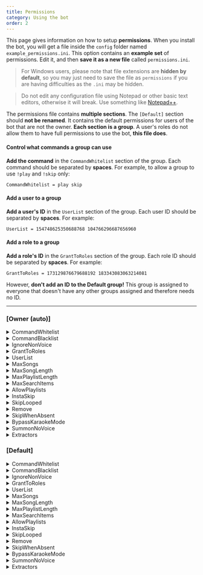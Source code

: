 ```yaml
---
title: Permissions
category: Using the bot
order: 2
---
```


This page gives information on how to setup **permissions**. When you install the bot, you will get a file inside the `config` folder named `example_permissions.ini`. This option contains an **example set** of permissions. Edit it, and then **save it as a new file** called `permissions.ini`.

> For Windows users, please note that file extensions are **hidden by default**, so you may just need to save the file as `permissions` if you are having difficulties as the `.ini` may be hidden.

> Do not edit any configuration file using Notepad or other basic text editors, otherwise it will break. Use something like [Notepad++](https://notepad-plus-plus.org/download/).

The permissions file contains **multiple sections**. The `[Default]` section should **not be renamed**. It contains the default permissions for users of the bot that are not the owner. **Each section is a group**. A user's roles do not allow them to have full permissions to use the bot, **this file does**.

#### Control what commands a group can use
**Add the command** in the `CommandWhitelist` section of the group. Each command should be separated by **spaces**. For example, to allow a group to use `!play` and `!skip` only:

    CommandWhitelist = play skip

#### Add a user to a group
**Add a user's ID** in the `UserList` section of the group. Each user ID should be separated by **spaces**. For example:

    UserList = 154748625350688768 104766296687656960

#### Add a role to a group

**Add a role's ID** in the `GrantToRoles` section of the group. Each role ID should be separated by **spaces**. For example:

    GrantToRoles = 173129876679688192 183343083063214081

However, **don't add an ID to the Default group!** This group is assigned to everyone that doesn't have any other groups assigned and therefore needs no ID.

---

### [Owner (auto)]

<details>
  <summary>CommandWhitelist</summary>

List of command names allowed for use, separated by spaces.<br>
This option overrides CommandBlacklist if set.<br>  
<strong>Default Value:</strong> <code>(All allowed)</code>  
</details>  
<details>
  <summary>CommandBlacklist</summary>

List of command names denied from use, separated by spaces.<br>
Will not work if CommandWhitelist is set!<br>  
<strong>Default Value:</strong> <code>(None denied)</code>  
</details>  
<details>
  <summary>IgnoreNonVoice</summary>

List of command names that can only be used while in the same voice channel as MusicBot.<br>
Some commands will always require the user to be in voice, regardless of this list.<br>
Command names should be separated by spaces.<br>  
<strong>Default Value:</strong> <code>(No commands listed)</code>  
</details>  
<details>
  <summary>GrantToRoles</summary>

List of Discord server role IDs that are granted this permission group. This option is ignored if UserList is set.<br>  
<strong>Default Value:</strong> <i>*empty*</i>  
</details>  
<details>
  <summary>UserList</summary>

List of Discord member IDs that are granted permissions in this group. This option overrides GrantToRoles.<br>  
<strong>Default Value:</strong> <i>*empty*</i>  
</details>  
<details>
  <summary>MaxSongs</summary>

Maximum number of songs a user is allowed to queue. A value of 0 means unlimited.<br>  
<strong>Default Value:</strong> <code>0</code>  
</details>  
<details>
  <summary>MaxSongLength</summary>

Maximum length of a song in seconds. A value of 0 means unlimited.<br>
This permission may not be enforced if song duration is not available.<br>  
<strong>Default Value:</strong> <code>0</code>  
</details>  
<details>
  <summary>MaxPlaylistLength</summary>

Maximum number of songs a playlist is allowed to have to be queued. A value of 0 means unlimited.<br>  
<strong>Default Value:</strong> <code>0</code>  
</details>  
<details>
  <summary>MaxSearchItems</summary>

The maximum number of items that can be returned in a search.<br>  
<strong>Default Value:</strong> <code>10</code>  
</details>  
<details>
  <summary>AllowPlaylists</summary>

Allow users to queue playlists, or multiple songs at once.<br>  
<strong>Default Value:</strong> <code>yes</code>  
</details>  
<details>
  <summary>InstaSkip</summary>

Allow users to skip without voting, if LegacySkip config option is enabled.<br>  
<strong>Default Value:</strong> <code>yes</code>  
</details>  
<details>
  <summary>SkipLooped</summary>

Allows the user to skip a looped song.<br>  
<strong>Default Value:</strong> <code>yes</code>  
</details>  
<details>
  <summary>Remove</summary>

Allows the user to remove any song from the queue.<br>
Does not remove or skip currently playing songs.<br>  
<strong>Default Value:</strong> <code>yes</code>  
</details>  
<details>
  <summary>SkipWhenAbsent</summary>

Skip songs added by users who are not in voice when their song is played.<br>  
<strong>Default Value:</strong> <code>no</code>  
</details>  
<details>
  <summary>BypassKaraokeMode</summary>

Allows the user to add songs to the queue when Karaoke Mode is enabled.<br>  
<strong>Default Value:</strong> <code>yes</code>  
</details>  
<details>
  <summary>SummonNoVoice</summary>

Auto summon to user voice channel when using play commands, if bot isn't in voice already.<br>
The summon command must still be allowed for this group!<br>  
<strong>Default Value:</strong> <code>yes</code>  
</details>  
<details>
  <summary>Extractors</summary>

List of yt_dlp extractor keys, separated by spaces, that are allowed to be used.<br>
Extractor names are matched partially, to allow for strict and flexible permissions.<br>
Example:  `youtube:search` allows only search, but `youtube` allows all of youtube extractors.<br>
When empty, hard-coded defaults are used. If you set this, you may want to add those defaults as well.<br>
To allow all extractors, add `__` to the list of extractors.<br>
Services supported by yt_dlp shown here:  https://github.com/yt-dlp/yt-dlp/blob/master/supportedsites.md <br>
MusicBot also provides one custom service `spotify:musicbot` to enable or disable spotify API extraction.<br>
NOTICE: MusicBot might not support all services available to yt_dlp!<br>
<br>  
<strong>Default Value:</strong> <code>(All allowed)</code>  
</details>  


### [Default]

<details>
  <summary>CommandWhitelist</summary>

List of command names allowed for use, separated by spaces.<br>
This option overrides CommandBlacklist if set.<br>  
<strong>Default Value:</strong> <code>(All allowed)</code>  
</details>  
<details>
  <summary>CommandBlacklist</summary>

List of command names denied from use, separated by spaces.<br>
Will not work if CommandWhitelist is set!<br>  
<strong>Default Value:</strong> <code>(None denied)</code>  
</details>  
<details>
  <summary>IgnoreNonVoice</summary>

List of command names that can only be used while in the same voice channel as MusicBot.<br>
Some commands will always require the user to be in voice, regardless of this list.<br>
Command names should be separated by spaces.<br>  
<strong>Default Value:</strong> <code>(No commands listed)</code>  
</details>  
<details>
  <summary>GrantToRoles</summary>

List of Discord server role IDs that are granted this permission group. This option is ignored if UserList is set.<br>  
<strong>Default Value:</strong> <i>*empty*</i>  
</details>  
<details>
  <summary>UserList</summary>

List of Discord member IDs that are granted permissions in this group. This option overrides GrantToRoles.<br>  
<strong>Default Value:</strong> <i>*empty*</i>  
</details>  
<details>
  <summary>MaxSongs</summary>

Maximum number of songs a user is allowed to queue. A value of 0 means unlimited.<br>  
<strong>Default Value:</strong> <code>8</code>  
</details>  
<details>
  <summary>MaxSongLength</summary>

Maximum length of a song in seconds. A value of 0 means unlimited.<br>
This permission may not be enforced if song duration is not available.<br>  
<strong>Default Value:</strong> <code>210</code>  
</details>  
<details>
  <summary>MaxPlaylistLength</summary>

Maximum number of songs a playlist is allowed to have to be queued. A value of 0 means unlimited.<br>  
<strong>Default Value:</strong> <code>0</code>  
</details>  
<details>
  <summary>MaxSearchItems</summary>

The maximum number of items that can be returned in a search.<br>  
<strong>Default Value:</strong> <code>10</code>  
</details>  
<details>
  <summary>AllowPlaylists</summary>

Allow users to queue playlists, or multiple songs at once.<br>  
<strong>Default Value:</strong> <code>yes</code>  
</details>  
<details>
  <summary>InstaSkip</summary>

Allow users to skip without voting, if LegacySkip config option is enabled.<br>  
<strong>Default Value:</strong> <code>no</code>  
</details>  
<details>
  <summary>SkipLooped</summary>

Allows the user to skip a looped song.<br>  
<strong>Default Value:</strong> <code>no</code>  
</details>  
<details>
  <summary>Remove</summary>

Allows the user to remove any song from the queue.<br>
Does not remove or skip currently playing songs.<br>  
<strong>Default Value:</strong> <code>no</code>  
</details>  
<details>
  <summary>SkipWhenAbsent</summary>

Skip songs added by users who are not in voice when their song is played.<br>  
<strong>Default Value:</strong> <code>yes</code>  
</details>  
<details>
  <summary>BypassKaraokeMode</summary>

Allows the user to add songs to the queue when Karaoke Mode is enabled.<br>  
<strong>Default Value:</strong> <code>no</code>  
</details>  
<details>
  <summary>SummonNoVoice</summary>

Auto summon to user voice channel when using play commands, if bot isn't in voice already.<br>
The summon command must still be allowed for this group!<br>  
<strong>Default Value:</strong> <code>no</code>  
</details>  
<details>
  <summary>Extractors</summary>

List of yt_dlp extractor keys, separated by spaces, that are allowed to be used.<br>
Extractor names are matched partially, to allow for strict and flexible permissions.<br>
Example:  `youtube:search` allows only search, but `youtube` allows all of youtube extractors.<br>
When empty, hard-coded defaults are used. If you set this, you may want to add those defaults as well.<br>
To allow all extractors, add `__` to the list of extractors.<br>
Services supported by yt_dlp shown here:  https://github.com/yt-dlp/yt-dlp/blob/master/supportedsites.md <br>
MusicBot also provides one custom service `spotify:musicbot` to enable or disable spotify API extraction.<br>
NOTICE: MusicBot might not support all services available to yt_dlp!<br>
<br>  
<strong>Default Value:</strong> <code>youtube, Bandcamp, soundcloud, generic, spotify:musicbot</code>  
</details>  


